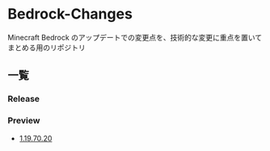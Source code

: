 # Bedrock-Changes

Minecraft Bedrock のアップデートでの変更点を、技術的な変更に重点を置いてまとめる用のリポジトリ

## 一覧

### Release

### Preview

- [1.19.70.20](./preview/1.19.70.20/changes)

